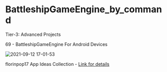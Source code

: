 # BattleshipGameEngine_by_command

Tier-3: Advanced Projects

69 - BattleshipGameEngine For Android Devices

![2021-09-12 17-01-53](https://user-images.githubusercontent.com/50905347/132990642-6b01b0d5-be96-47dd-a145-dcf71f2a45f6.gif)

florinpop17 App Ideas Collection - [Link for details](https://github.com/florinpop17/app-ideas)
